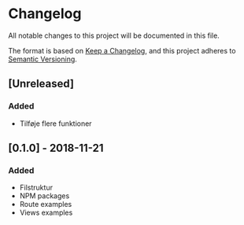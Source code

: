 # Changelog
All notable changes to this project will be documented in this file.

The format is based on [Keep a Changelog](https://keepachangelog.com/en/1.0.0/),
and this project adheres to [Semantic Versioning](https://semver.org/spec/v2.0.0.html).

## [Unreleased]
### Added
- Tilføje flere funktioner

## [0.1.0] - 2018-11-21
### Added
- Filstruktur
- NPM packages
- Route examples
- Views examples

